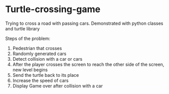 # Turtle-crossing-game
Trying to cross a road with passing cars. Demonstrated with python classes and turtle library


Steps of the problem:
1. Pedestrian that crosses
2. Randomly generated cars
3. Detect collision with a car or cars
4. After the player crosses the screen to reach the other side of the screen, new level begins
5. Send the turtle back to its place
6. Increase the speed of cars
7. Display Game over after collision with a car
